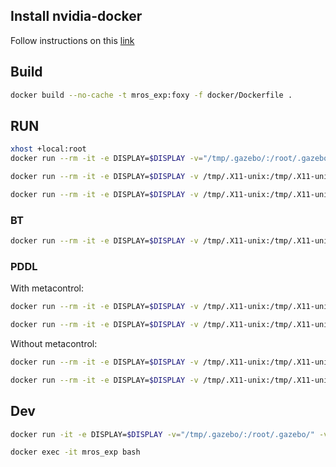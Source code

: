 ## Install nvidia-docker
Follow instructions on this [link](https://docs.nvidia.com/datacenter/cloud-native/container-toolkit/install-guide.html#installing-on-ubuntu-and-debian)

## Build

```bash
docker build --no-cache -t mros_exp:foxy -f docker/Dockerfile .
```

## RUN

```bash
xhost +local:root
docker run --rm -it -e DISPLAY=$DISPLAY -v="/tmp/.gazebo/:/root/.gazebo/" -v "$HOME/mc_iros2021_results:/root/iros2021_results" -v /tmp/.X11-unix:/tmp/.X11-unix:ro --gpus all mros_exp:foxy ros2 launch navigation_experiments_mc_bts_pddl_base tb3_sim_launch.py headless:=False
```

```bash
docker run --rm -it -e DISPLAY=$DISPLAY -v /tmp/.X11-unix:/tmp/.X11-unix:ro --gpus all mros_exp:foxy ros2 launch navigation_experiments_mc_bts_pddl_base nav2_turtlebot3_launch.py
```

```bash
docker run --rm -it -e DISPLAY=$DISPLAY -v /tmp/.X11-unix:/tmp/.X11-unix:ro --gpus all mros_exp:foxy ros2 launch navigation_experiments_mc_bts_pddl_base metacontrol.launch.py
```

### BT

```bash
docker run --rm -it -e DISPLAY=$DISPLAY -v /tmp/.X11-unix:/tmp/.X11-unix:ro --gpus all mros_exp:foxy ros2 launch navigation_experiments_mc_bts bt_controller_launch.py
```

### PDDL

With metacontrol:
```bash
docker run --rm -it -e DISPLAY=$DISPLAY -v /tmp/.X11-unix:/tmp/.X11-unix:ro --gpus all mros_exp:foxy ros2 launch navigation_experiments_mc_pddl pddl_controller_launch.py
```

```bash
docker run --rm -it -e DISPLAY=$DISPLAY -v /tmp/.X11-unix:/tmp/.X11-unix:ro --gpus all mros_exp:foxy ros2 run navigation_experiments_mc_pddl patrolling_controller_node
```

Without metacontrol:
```bash
docker run --rm -it -e DISPLAY=$DISPLAY -v /tmp/.X11-unix:/tmp/.X11-unix:ro --gpus all mros_exp:foxy ros2 run navigation_experiments_mc_pddl patrolling_controller_node --ros-args -p metacontrol:=false
```

```bash
docker run --rm -it -e DISPLAY=$DISPLAY -v /tmp/.X11-unix:/tmp/.X11-unix:ro --gpus all mros_exp:foxy ros2 launch navigation_experiments_mc_pddl pddl_reconfig_controller_launch.py
```

## Dev

```bash
docker run -it -e DISPLAY=$DISPLAY -v="/tmp/.gazebo/:/root/.gazebo/" -v "$HOME/mc_iros2021_results:/root/iros2021_results" -v /tmp/.X11-unix:/tmp/.X11-unix:ro -v "$HOME/mros_experiments_ws/src/navigation_experiments_mc_bts_pddl:/mros_reasoner/src/navigation_experiments_mc_bts_pddl" --name mros_exp --gpus all mros_exp:dev bash
```

```bash
docker exec -it mros_exp bash
```
